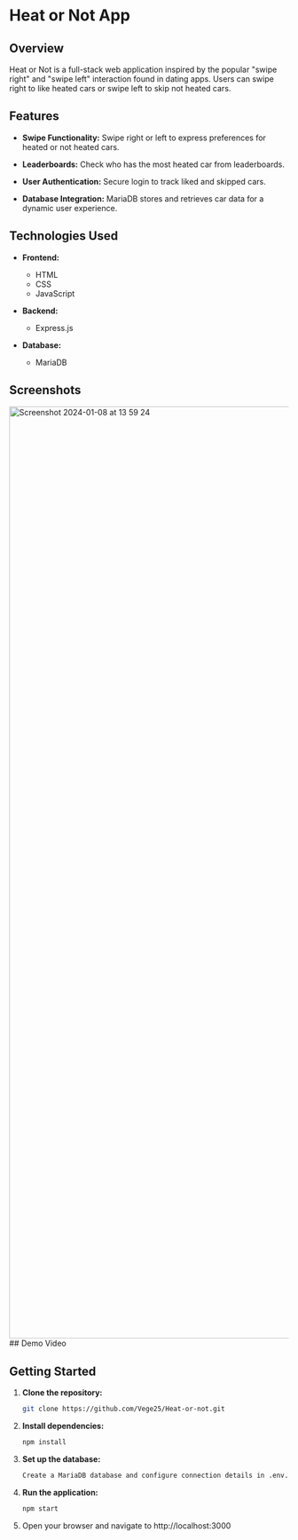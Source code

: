 # Heat or Not App

## Overview

Heat or Not is a full-stack web application inspired by the popular "swipe right" and "swipe left" interaction found in dating apps. 
Users can swipe right to like heated cars or swipe left to skip not heated cars.

## Features

- **Swipe Functionality:** Swipe right or left to express preferences for heated or not heated cars.
  
- **Leaderboards:** Check who has the most heated car from leaderboards.
  
- **User Authentication:** Secure login to track liked and skipped cars.

- **Database Integration:** MariaDB stores and retrieves car data for a dynamic user experience.

## Technologies Used

- **Frontend:**
  - HTML
  - CSS
  - JavaScript

- **Backend:**
  - Express.js

- **Database:**
  - MariaDB

## Screenshots
<img width="1680" alt="Screenshot 2024-01-08 at 13 59 24" src="https://github.com/Vege25/Heat-or-not/assets/64736229/58aaa12f-7dd0-4872-824e-236170051efb">
## Demo Video


## Getting Started

1. **Clone the repository:**
   ```bash
   git clone https://github.com/Vege25/Heat-or-not.git
2. **Install dependencies:**
   ```bash
   npm install
3. **Set up the database:**
   ```bash
   Create a MariaDB database and configure connection details in .env.
4. **Run the application:**
   ```bash
   npm start
5. Open your browser and navigate to http://localhost:3000
